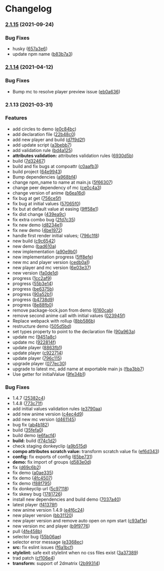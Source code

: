 # Changelog

### [2.1.15](https://www.github.com/donkeyclip/motorcortex-anime/compare/v2.1.14...v2.1.15) (2021-09-24)


### Bug Fixes

* husky ([657a3e6](https://www.github.com/donkeyclip/motorcortex-anime/commit/657a3e6c42f21cc628e822d0eaaca16ec2c13c9d))
* update npm name ([b83b7a3](https://www.github.com/donkeyclip/motorcortex-anime/commit/b83b7a3926c0649f8062f79282890d62a771141c))

### [2.1.14](https://www.github.com/kissmybutton/motorcortex-anime/compare/v2.1.13...v2.1.14) (2021-04-12)


### Bug Fixes

* Bump mc to resolve player preview issue ([eb0a636](https://www.github.com/kissmybutton/motorcortex-anime/commit/eb0a6368a54e6c58dff401b87a551b0292818d4b))

### 2.1.13 (2021-03-31)


### Features

* add circles to demo ([e0c84bc](https://www.github.com/kissmybutton/motorcortex-anime/commit/e0c84bcf3d0a0352d600c41d5ceb56e7e3443f67))
* add declaration file ([22b48c0](https://www.github.com/kissmybutton/motorcortex-anime/commit/22b48c039e358ef3b62280f3e29dd2340fe67dae))
* add new player and build ([d7f9d2f](https://www.github.com/kissmybutton/motorcortex-anime/commit/d7f9d2f95cf8d081f3f84da9413dacebe2b8f63e))
* add update script ([a3bebb7](https://www.github.com/kissmybutton/motorcortex-anime/commit/a3bebb7ccc12771976ac22d4b88757ef9ca8de06))
* add validation rule ([bd4a125](https://www.github.com/kissmybutton/motorcortex-anime/commit/bd4a125f909e599a17b4e269af83e4ef0a59195c))
* **attributes validation:** attributes validation rules ([6930d5b](https://www.github.com/kissmybutton/motorcortex-anime/commit/6930d5bc3759b3158c52ac3dbe0fab46940b003a))
* build ([7d32467](https://www.github.com/kissmybutton/motorcortex-anime/commit/7d32467cb0dbb755a2daff2926e4cb53a6de8e62))
* build and fix bugs at compoattr ([c0aafb3](https://www.github.com/kissmybutton/motorcortex-anime/commit/c0aafb3a326ff4eb1346b3f54bf156714aefa3fd))
* build project ([64e9943](https://www.github.com/kissmybutton/motorcortex-anime/commit/64e9943754214a5dc223f489ca0899d7d2d58c70))
* Bump dependencies ([a968bf4](https://www.github.com/kissmybutton/motorcortex-anime/commit/a968bf4bac8a88393836ca8a16c665425044230c))
* change npm_name to name at main.js ([5f66307](https://www.github.com/kissmybutton/motorcortex-anime/commit/5f6630778317eb237c7783c593fcb414d6e7981d))
* change peer dependency of mc ([ce0c4a3](https://www.github.com/kissmybutton/motorcortex-anime/commit/ce0c4a36680588293b58f373cd65ae95db68d36a))
* change version of anime ([b6ea16d](https://www.github.com/kissmybutton/motorcortex-anime/commit/b6ea16dc63a667062775a28122e4067d9ac6c9d5))
* fix bug at get ([756ce5f](https://www.github.com/kissmybutton/motorcortex-anime/commit/756ce5f0f90b3fd577d605518f6ff9e4507dcd76))
* fix bug at initial values ([57065f0](https://www.github.com/kissmybutton/motorcortex-anime/commit/57065f01ea1074d1112eadfbe0d718b6b41ffdf3))
* fix but at default value at easing ([9ff58e1](https://www.github.com/kissmybutton/motorcortex-anime/commit/9ff58e1e3a76171aa7fb2b3921760286f415b727))
* fix dist change ([439ea9c](https://www.github.com/kissmybutton/motorcortex-anime/commit/439ea9c6266c529735671b5e564400a6fd573df7))
* fix extra combo bug ([2fd7c35](https://www.github.com/kissmybutton/motorcortex-anime/commit/2fd7c3508ac0499283fba50a9413e74805b849d3))
* fix new demo ([d8234e1](https://www.github.com/kissmybutton/motorcortex-anime/commit/d8234e16df1ddc98edb24707c97051db9d61b9ee))
* fix new demo ([4be1972](https://www.github.com/kissmybutton/motorcortex-anime/commit/4be19724d95d761b4a37cc20b87476e0c4e66a94))
* handle first render initial values; ([796c1f8](https://www.github.com/kissmybutton/motorcortex-anime/commit/796c1f87c29e26c6e8d0243d882610132359daf8))
* new build ([c9c6542](https://www.github.com/kissmybutton/motorcortex-anime/commit/c9c65422c56c4d3816ef85653801db0feb6b80b4))
* new demo ([bad610a](https://www.github.com/kissmybutton/motorcortex-anime/commit/bad610a40600397a14ab4b4136c872ae4146965c))
* new implementation ([a90e9b0](https://www.github.com/kissmybutton/motorcortex-anime/commit/a90e9b05353aab4008006f362550f7e0577d41ce))
* new implementation progress ([5ff8efe](https://www.github.com/kissmybutton/motorcortex-anime/commit/5ff8efe10471d6e89ee16892e4b2983316d60333))
* new mc and player version ([cedb0a1](https://www.github.com/kissmybutton/motorcortex-anime/commit/cedb0a1b0c0093daecc3ce7a8a4cfd1dbefbf084))
* new player and mc version ([6e03e37](https://www.github.com/kissmybutton/motorcortex-anime/commit/6e03e37f2511a45c6e5bdd823ccb4da66b46f8c5))
* new version ([fa0de1d](https://www.github.com/kissmybutton/motorcortex-anime/commit/fa0de1d1c9055663c976904b7d1521491e119927))
* progress ([1cc2af9](https://www.github.com/kissmybutton/motorcortex-anime/commit/1cc2af98a69290ecdd7a63fa1b1e83fd5e70aadd))
* progress ([55b3e14](https://www.github.com/kissmybutton/motorcortex-anime/commit/55b3e142c0a3ec915231b6e713b418cfd6f86d81))
* progress ([be6375b](https://www.github.com/kissmybutton/motorcortex-anime/commit/be6375ba479a7f8472d387bf17410c2ceb6bc93b))
* progress ([90a52b1](https://www.github.com/kissmybutton/motorcortex-anime/commit/90a52b11d16190a7b88e8c7c8a27f4fdeb8f1b66))
* progress ([b4738d9](https://www.github.com/kissmybutton/motorcortex-anime/commit/b4738d98482b8c5f40c0399e6c7dd2a90219ebc2))
* progress ([8e88fb0](https://www.github.com/kissmybutton/motorcortex-anime/commit/8e88fb06e98e32d9f5682a161b66081d049188e2))
* remove package-lock.json from demo ([6160cab](https://www.github.com/kissmybutton/motorcortex-anime/commit/6160cab1b41c880ef576a5f930675cb6563330ae))
* remove second anime call with initial values ([023945f](https://www.github.com/kissmybutton/motorcortex-anime/commit/023945f953c3849917d28c1e0d1b0e3a7358e5ed))
* Replace webpack with rollup ([8bb586b](https://www.github.com/kissmybutton/motorcortex-anime/commit/8bb586b4eab9465aa0c1b7e9b28a6639388d421c))
* restructure demo ([505d5bd](https://www.github.com/kissmybutton/motorcortex-anime/commit/505d5bd89be8de5e857e38992b5732fa65657be9))
* set types property to point to the declaration file ([90a963a](https://www.github.com/kissmybutton/motorcortex-anime/commit/90a963aad0dded01e62ad45a7805363a5a6bd292))
* update mc ([9451a8c](https://www.github.com/kissmybutton/motorcortex-anime/commit/9451a8c3a1bd5d9efd6f25227c69c7dc4f82c383))
* update mc ([922814f](https://www.github.com/kissmybutton/motorcortex-anime/commit/922814f0aa7abb02f6041ac81c2156b49450dde1))
* update player ([8863fb1](https://www.github.com/kissmybutton/motorcortex-anime/commit/8863fb12af863ce75f36633c6ea376dc9c3def11))
* update player ([c922714](https://www.github.com/kissmybutton/motorcortex-anime/commit/c9227143e18ecf985758c672ccbcd46ec37e5d84))
* update player ([796c115](https://www.github.com/kissmybutton/motorcortex-anime/commit/796c1155d1ef1e14177ef110e713c288304ea0ff))
* upgrade player ([077ec30](https://www.github.com/kissmybutton/motorcortex-anime/commit/077ec301e56486d4b51ec30eff56afb297eed369))
* upgrade to latest mc, add name at exportable main js ([fba3bb7](https://www.github.com/kissmybutton/motorcortex-anime/commit/fba3bb7b7b9a07f4552c2487e48f2c02c5f44c6a))
* Use getter for initialValue ([9fe34b1](https://www.github.com/kissmybutton/motorcortex-anime/commit/9fe34b1150e9d565697d83ee22d77ec744e6e7ed))


### Bug Fixes

* 1.4.7 ([25382c4](https://www.github.com/kissmybutton/motorcortex-anime/commit/25382c43a358e10d257f53a767e3e8c50964bcb7))
* 1.4.8 ([773c71f](https://www.github.com/kissmybutton/motorcortex-anime/commit/773c71f15e00384f23447bf435d5bc0eb3cf0519))
* add initial values validation rules ([e3790aa](https://www.github.com/kissmybutton/motorcortex-anime/commit/e3790aad67ea2bf72f39d8572fecfa009126b1db))
* add new anime version ([c4ec4d9](https://www.github.com/kissmybutton/motorcortex-anime/commit/c4ec4d9d760394f8c1a10281fab00245e18efdcf))
* add new mc version ([d461145](https://www.github.com/kissmybutton/motorcortex-anime/commit/d4611458c669f8dc44be388bff2309760747d678))
* bug fix ([ab4b182](https://www.github.com/kissmybutton/motorcortex-anime/commit/ab4b182ceedce95aff48096005945e65d18d6587))
* build ([35fefa0](https://www.github.com/kissmybutton/motorcortex-anime/commit/35fefa072f91a548763873f7c3d6fe6a07e5ba10))
* build demo ([e6facf4](https://www.github.com/kissmybutton/motorcortex-anime/commit/e6facf4e47647b7e9312626d82e9cc76e34429a3))
* **build:** build ([f74c1d2](https://www.github.com/kissmybutton/motorcortex-anime/commit/f74c1d2bcc955067ebaa1dbfc2fe71273be09fdb))
* check staging donkeyclip ([a9b515d](https://www.github.com/kissmybutton/motorcortex-anime/commit/a9b515dfa36a3200c3d499a8eeadce4c31e17a85))
* **compo attributes scratch value:** transform scratch value fix ([ef6d343](https://www.github.com/kissmybutton/motorcortex-anime/commit/ef6d34377ee606b475036acd21a1d3796a905b72))
* **config:** fix exports of config ([65be731](https://www.github.com/kissmybutton/motorcortex-anime/commit/65be7310590c68b9e565d24768499426c2659bbe))
* **demo:** fix import of groups ([d583e0d](https://www.github.com/kissmybutton/motorcortex-anime/commit/d583e0db2044b36466a7d7f7becf34b17aa625fe))
* fix ([d69c6b2](https://www.github.com/kissmybutton/motorcortex-anime/commit/d69c6b2ccd087dbf817aece3a62f8f30f715fd4e))
* fix demo ([a0ae335](https://www.github.com/kissmybutton/motorcortex-anime/commit/a0ae3355c0d5ee40dadf696efcfc5250b50ec7df))
* fix demo ([4fc4507](https://www.github.com/kissmybutton/motorcortex-anime/commit/4fc4507aec80f691052afdc5e3fc3115ffca3346))
* fix demo ([f88f795](https://www.github.com/kissmybutton/motorcortex-anime/commit/f88f795e0fffbf659037224a8baec1d329179a3e))
* fix donkeyclip url ([5c97118](https://www.github.com/kissmybutton/motorcortex-anime/commit/5c97118933acd74146ee897976e915ef4e962a0c))
* fix skewy bug ([1781726](https://www.github.com/kissmybutton/motorcortex-anime/commit/1781726224229c5a4d2170fbc87eb6df5b2fed28))
* install new dependencies and build demo ([7037a40](https://www.github.com/kissmybutton/motorcortex-anime/commit/7037a408004d83f3af4037f22ffbd60863a91404))
* latest player ([f41378f](https://www.github.com/kissmybutton/motorcortex-anime/commit/f41378ff6c16161e41b6ab1f9e05299055dc1f84))
* new anime version 1.4.9 ([e4f6c24](https://www.github.com/kissmybutton/motorcortex-anime/commit/e4f6c24fa18d2c95029dfd01a7a9efbc5fdaee31))
* new player version ([bb31120](https://www.github.com/kissmybutton/motorcortex-anime/commit/bb31120093d0eff76107b326b905d1b49e5e1379))
* new player version and remove auto open on npm start ([c93af1e](https://www.github.com/kissmybutton/motorcortex-anime/commit/c93af1eb07a2ab0495f8c1804b2fd72d4b4daf9c))
* new version mc and player ([b9f9776](https://www.github.com/kissmybutton/motorcortex-anime/commit/b9f9776f7de06fad2d90deb471fcb98b622b694e))
* pull ([4fe458b](https://www.github.com/kissmybutton/motorcortex-anime/commit/4fe458b2ad8dac598bb9034c963fdbe33554c8d2))
* selector bug ([55b06ae](https://www.github.com/kissmybutton/motorcortex-anime/commit/55b06ae1f80f53e2ed074e5afd596b1b501accca))
* selector error message ([e3368ec](https://www.github.com/kissmybutton/motorcortex-anime/commit/e3368ecf7dcc0160dc2a8e4a905a7f67b3eb23f8))
* **src:** fix eslint issues ([f6a1bcf](https://www.github.com/kissmybutton/motorcortex-anime/commit/f6a1bcfbe7eaa5db2f69afa1c8359975a444de38))
* **stylelint:** safe exit stylelint when no css files exist ([3a37389](https://www.github.com/kissmybutton/motorcortex-anime/commit/3a37389453ca8438028f1da6d0980a75f6613805))
* trad patch ([cf106e4](https://www.github.com/kissmybutton/motorcortex-anime/commit/cf106e436ad0bd82095957fad1647b2dab9a5a6a))
* **transform:** support of 2dmatrix ([2b99314](https://www.github.com/kissmybutton/motorcortex-anime/commit/2b993143f95bc3851bcc8c3e2e30263736966395))
